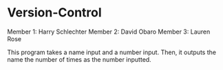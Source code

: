 # Version-Control
Member 1: Harry Schlechter 
Member 2: David Obaro
Member 3: Lauren Rose

This program takes a name input and a number input. Then, it outputs the name the number of times  as the number inputted.
